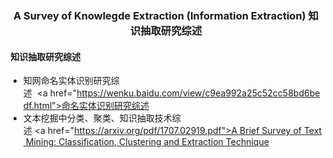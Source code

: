 ### <center>**A Survey of Knowlegde Extraction (Information Extraction) 知识抽取研究综述**</center>

####  **知识抽取研究综述**

* 知网命名实体识别研究综述  <a href="https://wenku.baidu.com/view/c9ea992a25c52cc58bd6bedf.html">命名实体识别研究综述</a>
* 文本挖掘中分类、聚类、知识抽取技术综述 <a href="https://arxiv.org/pdf/1707.02919.pdf">A Brief Survey of Text Mining: Classification, Clustering and Extraction Technique</a>
